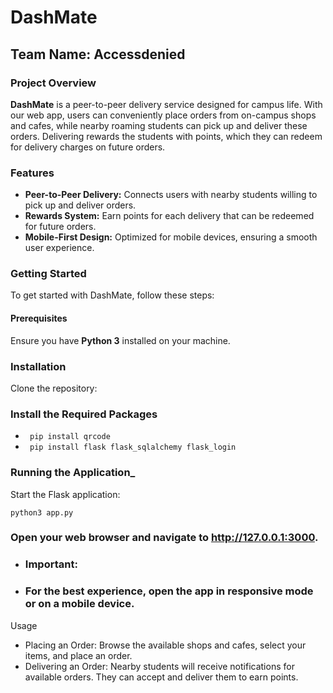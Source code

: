 
# DashMate
## Team Name: **Accessdenied**

### Project Overview
**DashMate** is a peer-to-peer delivery service designed for campus life. With our web app, users can conveniently place orders from on-campus shops and cafes, while nearby roaming students can pick up and deliver these orders. Delivering rewards the students with points, which they can redeem for delivery charges on future orders.

### Features
- **Peer-to-Peer Delivery:** Connects users with nearby students willing to pick up and deliver orders.
- **Rewards System:** Earn points for each delivery that can be redeemed for future orders.
- **Mobile-First Design:** Optimized for mobile devices, ensuring a smooth user experience.

### Getting Started

To get started with DashMate, follow these steps:

#### Prerequisites
Ensure you have **Python 3** installed on your machine.

### Installation
Clone the repository:

### Install the Required Packages 

- ``` pip install qrcode```
- ``` pip install flask flask_sqlalchemy flask_login```

### Running the Application_
Start the Flask application:

```python3 app.py```
### Open your web browser and navigate to http://127.0.0.1:3000.

- ### Important: 
- ### For the best experience, open the app in responsive mode or on a mobile device.

Usage

- Placing an Order: Browse the available shops and cafes, select your items, and place an order.
- Delivering an Order: Nearby students will receive notifications for available orders. They can accept and deliver them to earn points.
